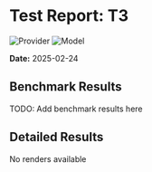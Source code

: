 # Test Report: T3
![Provider](https://img.shields.io/badge/provider-genai-brightgreen) ![Model](https://img.shields.io/badge/model-gemini--2.0--flash-blue)

**Date:** 2025-02-24
## Benchmark Results
TODO: Add benchmark results here

## Detailed Results
No renders available

